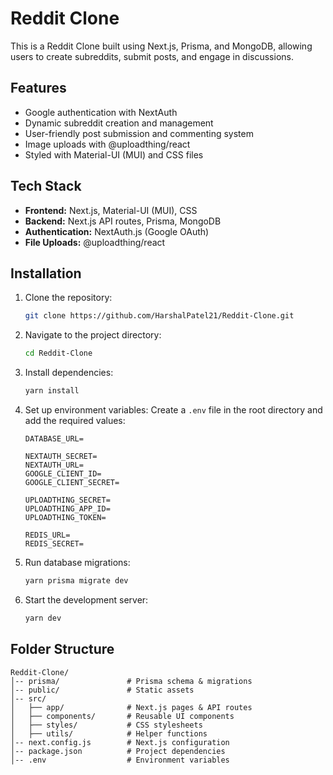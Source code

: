 # Reddit Clone

This is a Reddit Clone built using Next.js, Prisma, and MongoDB, allowing users to create subreddits, submit posts, and engage in discussions.

## Features
- Google authentication with NextAuth
- Dynamic subreddit creation and management
- User-friendly post submission and commenting system
- Image uploads with @uploadthing/react
- Styled with Material-UI (MUI) and CSS files

## Tech Stack
- **Frontend:** Next.js, Material-UI (MUI), CSS
- **Backend:** Next.js API routes, Prisma, MongoDB
- **Authentication:** NextAuth.js (Google OAuth)
- **File Uploads:** @uploadthing/react

## Installation

1. Clone the repository:
   ```sh
   git clone https://github.com/HarshalPatel21/Reddit-Clone.git
   ```
2. Navigate to the project directory:
   ```sh
   cd Reddit-Clone
   ```
3. Install dependencies:
   ```sh
   yarn install
   ```
4. Set up environment variables:
   Create a `.env` file in the root directory and add the required values:
   ```env
   DATABASE_URL=
   
   NEXTAUTH_SECRET=
   NEXTAUTH_URL=
   GOOGLE_CLIENT_ID=
   GOOGLE_CLIENT_SECRET=
   
   UPLOADTHING_SECRET=
   UPLOADTHING_APP_ID=
   UPLOADTHING_TOKEN=

   REDIS_URL=
   REDIS_SECRET=
   ```
5. Run database migrations:
   ```sh
   yarn prisma migrate dev
   ```
6. Start the development server:
   ```sh
   yarn dev
   ```

## Folder Structure
```
Reddit-Clone/
│-- prisma/               # Prisma schema & migrations
│-- public/               # Static assets
│-- src/
│   ├── app/              # Next.js pages & API routes
│   ├── components/       # Reusable UI components
│   ├── styles/           # CSS stylesheets
│   ├── utils/            # Helper functions
│-- next.config.js        # Next.js configuration
│-- package.json          # Project dependencies
│-- .env                  # Environment variables
```

